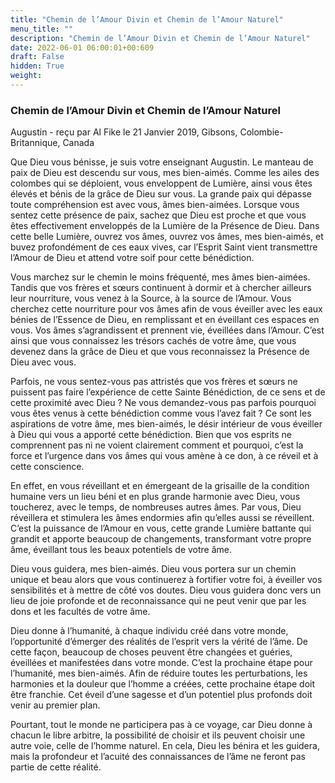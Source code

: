 ```yaml
---
title: "Chemin de l’Amour Divin et Chemin de l’Amour Naturel"
menu_title: ""
description: "Chemin de l’Amour Divin et Chemin de l’Amour Naturel"
date: 2022-06-01 06:00:01+00:609
draft: False
hidden: True
weight:
---
```

### Chemin de l’Amour Divin et Chemin de l’Amour Naturel

Augustin - reçu par Al Fike le 21 Janvier 2019, Gibsons, Colombie-Britannique, Canada

Que Dieu vous bénisse, je suis votre enseignant Augustin. Le manteau de paix de Dieu est descendu sur vous, mes bien-aimés. Comme les ailes des colombes qui se déploient, vous enveloppent de Lumière, ainsi vous êtes élevés et bénis de la grâce de Dieu sur vous. La grande paix qui dépasse toute compréhension est avec vous, âmes bien-aimées. Lorsque vous sentez cette présence de paix, sachez que Dieu est proche et que vous êtes effectivement enveloppés de la Lumière de la Présence de Dieu. Dans cette belle Lumière, ouvrez vos âmes, ouvrez vos âmes, mes bien-aimés, et buvez profondément de ces eaux vives, car l’Esprit Saint vient transmettre l’Amour de Dieu et attend votre soif pour cette bénédiction.

Vous marchez sur le chemin le moins fréquenté, mes âmes bien-aimées. Tandis que vos frères et sœurs continuent à dormir et à chercher ailleurs leur nourriture, vous venez à la Source, à la source de l’Amour. Vous cherchez cette nourriture pour vos âmes afin de vous éveiller avec les eaux bénies de l’Essence de Dieu, en remplissant et en éveillant ces espaces en vous. Vos âmes s’agrandissent et prennent vie, éveillées dans l’Amour. C’est ainsi que vous connaissez les trésors cachés de votre âme, que vous devenez dans la grâce de Dieu et que vous reconnaissez la Présence de Dieu avec vous.

Parfois, ne vous sentez-vous pas attristés que vos frères et sœurs ne puissent pas faire l’expérience de cette Sainte Bénédiction, de ce sens et de cette proximité avec Dieu ? Ne vous demandez-vous pas parfois pourquoi vous êtes venus à cette bénédiction comme vous l’avez fait ? Ce sont les aspirations de votre âme, mes bien-aimés, le désir intérieur de vous éveiller à Dieu qui vous a apporté cette bénédiction. Bien que vos esprits ne comprennent pas ni ne voient clairement comment et pourquoi, c’est la force et l’urgence dans vos âmes qui vous amène à ce don, à ce réveil et à cette conscience.

En effet, en vous réveillant et en émergeant de la grisaille de la condition humaine vers un lieu béni et en plus grande harmonie avec Dieu, vous toucherez, avec le temps, de nombreuses autres âmes. Par vous, Dieu réveillera et stimulera les âmes endormies afin qu’elles aussi se réveillent. C’est la puissance de l’Amour en vous, cette grande Lumière battante qui grandit et apporte beaucoup de changements, transformant votre propre âme, éveillant tous les beaux potentiels de votre âme.

Dieu vous guidera, mes bien-aimés. Dieu vous portera sur un chemin unique et beau alors que vous continuerez à fortifier votre foi, à éveiller vos sensibilités et à mettre de côté vos doutes. Dieu vous guidera donc vers un lieu de joie profonde et de reconnaissance qui ne peut venir que par les dons et les facultés de votre âme.

Dieu donne à l’humanité, à chaque individu créé dans votre monde, l’opportunité d’émerger des réalités de l’esprit vers la vérité de l’âme. De cette façon, beaucoup de choses peuvent être changées et guéries, éveillées et manifestées dans votre monde. C’est la prochaine étape pour l’humanité, mes bien-aimés. Afin de réduire toutes les perturbations, les harmonies et la douleur que l’homme a créées, cette prochaine étape doit être franchie. Cet éveil d’une sagesse et d’un potentiel plus profonds doit venir au premier plan.

Pourtant, tout le monde ne participera pas à ce voyage, car Dieu donne à chacun le libre arbitre, la possibilité de choisir et ils peuvent choisir une autre voie, celle de l’homme naturel. En cela, Dieu les bénira et les guidera, mais la profondeur et l’acuité des connaissances de l’âme ne feront pas partie de cette réalité.



